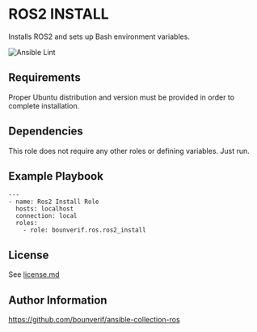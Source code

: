 ROS2 INSTALL
=========

Installs ROS2 and sets up Bash environment variables.

![Ansible Lint](https://github.com/bounverif/ansible-collection-ros/actions/workflows/ansible-lint.yml/badge.svg)

Requirements
------------

Proper Ubuntu distribution and version must be provided in order to complete installation.

Dependencies
------------

This role does not require any other roles or defining variables. Just run.

Example Playbook
----------------

```
---
- name: Ros2 Install Role
  hosts: localhost
  connection: local
  roles:
    - role: bounverif.ros.ros2_install
```

License
-------

See [license.md](https://github.com/bounverif/ansible-collection-ros/blob/main/LICENSE)

Author Information
------------------

https://github.com/bounverif/ansible-collection-ros
